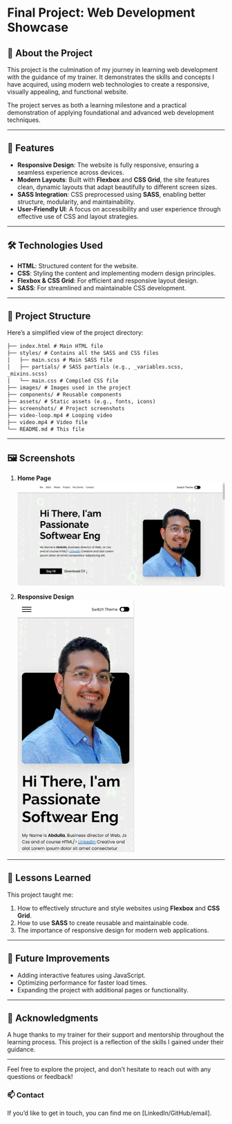 # Final Project: Web Development Showcase  

## 🌟 About the Project  
This project is the culmination of my journey in learning web development with the guidance of my trainer. It demonstrates the skills and concepts I have acquired, using modern web technologies to create a responsive, visually appealing, and functional website.

The project serves as both a learning milestone and a practical demonstration of applying foundational and advanced web development techniques.  

---

## 🚀 Features  
- **Responsive Design**: The website is fully responsive, ensuring a seamless experience across devices.  
- **Modern Layouts**: Built with **Flexbox** and **CSS Grid**, the site features clean, dynamic layouts that adapt beautifully to different screen sizes.  
- **SASS Integration**: CSS preprocessed using **SASS**, enabling better structure, modularity, and maintainability.  
- **User-Friendly UI**: A focus on accessibility and user experience through effective use of CSS and layout strategies.

---

## 🛠️ Technologies Used  
- **HTML**: Structured content for the website.  
- **CSS**: Styling the content and implementing modern design principles.  
- **Flexbox & CSS Grid**: For efficient and responsive layout design.  
- **SASS**: For streamlined and maintainable CSS development.  

---

## 📂 Project Structure  
Here’s a simplified view of the project directory: 
```
├── index.html # Main HTML file
├── styles/ # Contains all the SASS and CSS files
│   ├── main.scss # Main SASS file
│   ├── partials/ # SASS partials (e.g., _variables.scss, _mixins.scss)
│   └── main.css # Compiled CSS file
├── images/ # Images used in the project
├── components/ # Reusable components
├── assets/ # Static assets (e.g., fonts, icons)
├── screenshots/ # Project screenshots
├── video-loop.mp4 # Looping video
├── video.mp4 # Video file
└── README.md # This file
```
---

## 🖼️ Screenshots  

1. **Home Page**  
   ![home Page](https://raw.githubusercontent.com/adulash/profile-website-aboSarea/refs/heads/main/screenshots/Website%20main%20page%20screenshot.png) 

2. **Responsive Design**  
   ![responsive desing](https://raw.githubusercontent.com/adulash/profile-website-aboSarea/refs/heads/main/screenshots/Mobile%20Responsive%20screenshot.png)

---

## 🌱 Lessons Learned  
This project taught me:  
1. How to effectively structure and style websites using **Flexbox** and **CSS Grid**.  
2. How to use **SASS** to create reusable and maintainable code.  
3. The importance of responsive design for modern web applications.  

---

## 🚧 Future Improvements  
- Adding interactive features using JavaScript.  
- Optimizing performance for faster load times.  
- Expanding the project with additional pages or functionality.  

---

## 🤝 Acknowledgments  
A huge thanks to my trainer for their support and mentorship throughout the learning process. This project is a reflection of the skills I gained under their guidance.  

---

Feel free to explore the project, and don’t hesitate to reach out with any questions or feedback!  

### 📫 Contact  
If you’d like to get in touch, you can find me on [LinkedIn/GitHub/email].  


